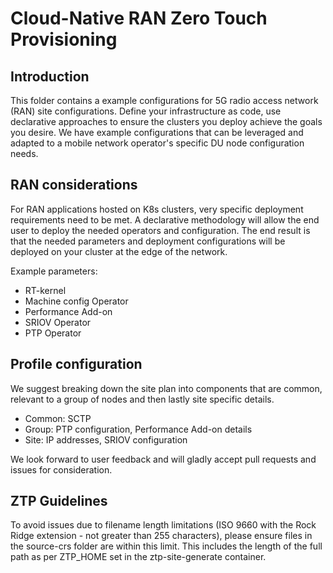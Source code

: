 # Cloud-Native RAN Zero Touch Provisioning

## Introduction

This folder contains a example configurations for 5G radio access network (RAN) site configurations.  Define your infrastructure as code, use declarative approaches to ensure the clusters you deploy achieve the goals you desire.  We have example configurations that can be leveraged and adapted to a mobile network operator's specific DU node configuration needs.

## RAN considerations

For RAN applications hosted on K8s clusters, very specific deployment requirements need to be met.  A declarative methodology will allow the end user to deploy the needed operators and configuration.  The end result is that the needed parameters and deployment configurations will be deployed on your cluster at the edge of the network.  

Example parameters:

* RT-kernel
* Machine config Operator
* Performance Add-on
* SRIOV Operator
* PTP Operator

## Profile configuration

We suggest breaking down the site plan into components that are common, relevant to a group of nodes and then lastly site specific details.

* Common: SCTP
* Group: PTP configuration, Performance Add-on details
* Site: IP addresses, SRIOV configuration

We look forward to user feedback and will gladly accept pull requests and issues for consideration.

## ZTP Guidelines

To avoid issues due to filename length limitations (ISO 9660 with the Rock Ridge extension - not greater than 255 characters), please ensure files in the source-crs folder are within this limit. This includes the length of the full path as per ZTP_HOME set in the ztp-site-generate container.